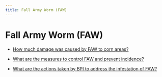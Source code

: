 ```yaml
---
title: Fall Army Worm (FAW)
---
```


# Fall Army Worm (FAW)


 - [How much damage was caused by FAW to corn areas?](/key-issues-in-agriculture/fall-army-worm-faw/how-much-damage-was-caused-by-faw-to-corn-areas)
    
 - [What are the measures to control FAW and prevent incidence?](/key-issues-in-agriculture/fall-army-worm-faw/what-are-the-measures-to-control-faw-and-prevent-incidence)
    
 - [What are the actions taken by BPI to address the infestation of FAW?](/key-issues-in-agriculture/fall-army-worm-faw/what-are-the-actions-taken-by-bpi-to-address-the-infestation-of-faw)
    
